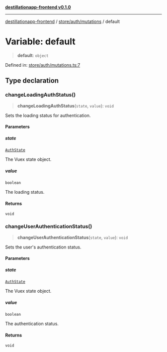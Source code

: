 [**destillationapp-frontend v0.1.0**](../../../../README.md)

***

[destillationapp-frontend](../../../../modules.md) / [store/auth/mutations](../README.md) / default

# Variable: default

> **default**: `object`

Defined in: [store/auth/mutations.ts:7](https://github.com/DestillApp/main/blob/be94b1d93681946bd573e84cd8381ba32cee62b9/frontend/src/store/auth/mutations.ts#L7)

## Type declaration

### changeLoadingAuthStatus()

> **changeLoadingAuthStatus**(`state`, `value`): `void`

Sets the loading status for authentication.

#### Parameters

##### state

[`AuthState`](../../interfaces/AuthState.md)

The Vuex state object.

##### value

`boolean`

The loading status.

#### Returns

`void`

### changeUserAuthenticationStatus()

> **changeUserAuthenticationStatus**(`state`, `value`): `void`

Sets the user's authentication status.

#### Parameters

##### state

[`AuthState`](../../interfaces/AuthState.md)

The Vuex state object.

##### value

`boolean`

The authentication status.

#### Returns

`void`
